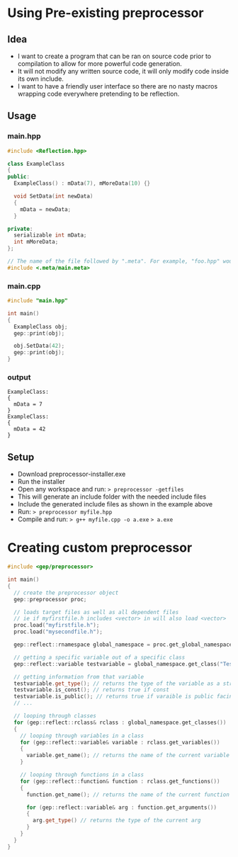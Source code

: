 # Using Pre-existing preprocessor
## Idea
- I want to create a program that can be ran on source code prior to compilation to allow for more powerful code generation.
- It will not modify any written source code, it will only modify code inside its own include.
- I want to have a friendly user interface so there are no nasty macros wrapping code everywhere pretending to be reflection.

## Usage
### main.hpp
```cpp
#include <Reflection.hpp>

class ExampleClass
{
public:
  ExampleClass() : mData(7), mMoreData(10) {}

  void SetData(int newData)
  {
    mData = newData;
  }

private:
  serializable int mData;
  int mMoreData;
};

// The name of the file followed by ".meta". For example, "foo.hpp" would need "#include <.meta/foo.meta>" 
#include <.meta/main.meta>
```
### main.cpp
```cpp
#include "main.hpp"

int main()
{
  ExampleClass obj;
  gep::print(obj);

  obj.SetData(42);
  gep::print(obj);
}
```
### output
```
ExampleClass:
{
  mData = 7
}
ExampleClass:
{
  mData = 42
}
```

## Setup
- Download preprocessor-installer.exe
- Run the installer
- Open any workspace and run:
  `> preprocessor -getfiles`
- This will generate an include folder with the needed include files
- Include the generated include files as shown in the example above
- Run:
  `> preprocessor myfile.hpp`
- Compile and run:
  `> g++ myfile.cpp -o a.exe`
  `> a.exe`

# Creating custom preprocessor
```cpp
#include <gep/preprocessor>

int main()
{
  // create the preprocessor object
  gep::preprocessor proc;

  // loads target files as well as all dependent files
  // ie if myfirstfile.h includes <vector> in will also load <vector>
  proc.load("myfirstfile.h");
  proc.load("mysecondfile.h");

  gep::reflect::rnamespace global_namespace = proc.get_global_namespace();

  // getting a specific variable out of a specific class
  gep::reflect::variable testvariable = global_namespace.get_class("TestClass").get_variable("testvariable");

  // getting information from that variable
  testvariable.get_type(); // returns the type of the variable as a string
  testvariable.is_const(); // returns true if const
  testvariable.is_public(); // returns true if varaible is public facing
  // ...

  // looping through classes
  for (gep::reflect::rclass& rclass : global_namespace.get_classes())
  {
    // looping through variables in a class
    for (gep::reflect::variable& variable : rclass.get_variables())
    {
      variable.get_name(); // returns the name of the current variable
    }

    // looping through functions in a class
    for (gep::reflect::function& function : rclass.get_functions())
    {
      function.get_name(); // returns the name of the current function

      for (gep::reflect::variable& arg : function.get_arguments())
      {
        arg.get_type() // returns the type of the current arg
      }
    } 
  }
}
```

